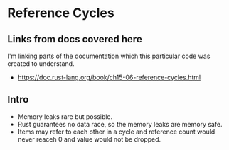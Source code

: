 # Reference Cycles

## Links from docs covered here

I'm linking parts of the documentation which this particular code was created to understand.

- <https://doc.rust-lang.org/book/ch15-06-reference-cycles.html>

## Intro

- Memory leaks rare but possible.
- Rust guarantees no data race, so the memory leaks are memory safe.
- Items may refer to each other in a cycle and reference count would never reaceh 0 and value would not be dropped.
